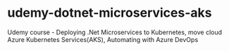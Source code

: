 # udemy-dotnet-microservices-aks
Udemy course - Deploying .Net Microservices to Kubernetes, move cloud Azure Kubernetes Services(AKS), Automating with Azure DevOps
